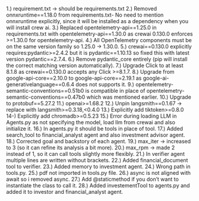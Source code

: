 1.) requirement.txt → should be requirements.txt
2.) Removed onnxruntime==1.18.0 from requirements.txt- No need to mention onnxruntime explicitly, since it will be installed as a dependency when you will install crew ai.
3.) Replaced opentelemetry-api==1.25.0 in requirements.txt with opentelemetry-api==1.30.0 as crewai 0.130.0 enforces >=1.30.0 for opentelemetry-api.
4.) All OpenTelemetry components must be on the same version family so 1.25.0 → 1.30.0.
5.) crewai==0.130.0 explicitly requires:pydantic>=2.4.2 but it is pydantic==1.10.13 so fixed this with latest version pydantic==2.7.4.
6.) Remove pydantic_core entirely (pip will install the correct matching version automatically).
7.) Upgrade Click to at least 8.1.8 as crewai==0.130.0 accepts any Click >=8.1.7.
8.) Upgrade from google-api-core==2.10.0 to google-api-core==2.19.1 as google-ai-generativelanguage==0.6.4 does not supports it. 
9.) opentelemetry-semantic-conventions==0.51b0 is compatible in place of opentelemetry-semantic-conventions==0.47b0 which was mentioned earlier.
10.) Upgrade to protobuf==5.27.2
11.) openai>=1.68.2
12.) Unpin langsmith==0.1.67 → replace with langsmith>=0.3.18,<0.4.0
13.) Explicitly add tiktoken>=0.8.0
14-) Explicitly add chromadb>=0.5.23
15.) Error during loading LLM in Agents.py as not specifying the model, load llm from crewai and also initialize it.
16.) In agents.py it should be tools in place of tool.
17.) Added search_tool to financial_analyst agent and also investment advisor agent.
18.) Corrected goal and backstory of each agent.
19.) max_iter → increased to 3 (so it can refine its analysis a bit more).
20.) max_rpm → made 2 instead of 1, so it can call tools slightly more flexibly.
21.) In verifier agent multiple lines are written without brackets.
22.) Added financial_document tool to verifier.
23.) Added memory to investment agent.
24.) Wrong path in tools.py.
25.) pdf not imported in tools.py file.
26.) async is not aligned with await so i removed async.
27.) Add @staticmethod if you don’t want to instantiate the class to call it.
28.) Added investementTool to agents.py and added it to investor and financial_analyst agent.
